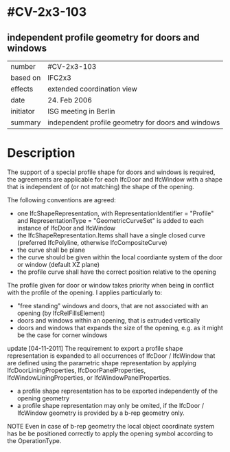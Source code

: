 # #CV-2x3-103
## independent profile geometry for doors and windows

| | |   
------------ | -------------
|number|#CV-2x3-103|
|based on|IFC2x3|
|effects|extended coordination view|
|date|24. Feb 2006|
|initiator|ISG meeting in Berlin|
|summary|independent profile geometry for doors and windows|
 

# Description
The support of a special profile shape for doors and windows is required, the agreements are applicable for each IfcDoor and IfcWindow with a shape that is independent of (or not matching) the shape of the opening.

The following conventions are agreed:

* one IfcShapeRepresentation, with RepresentationIdentifier = "Profile" and RepresentationType = "GeometricCurveSet" is added to each instance of IfcDoor and IfcWindow
* the IfcShapeRepresentation.Items shall have a single closed curve (preferred IfcPolyline, otherwise IfcCompositeCurve)
* the curve shall be plane
* the curve should be given within the local coordiante system of the door or window (default XZ plane)
* the profile curve shall have the correct position relative to the opening
 
The profile given for door or window takes priority when being in conflict with the profile of the opening. I applies particularly to:

* "free standing" windows and doors, that are not associated with an opening (by IfcRelFillsElement)
* doors and windows within an opening, that is extruded vertically
* doors and windows that expands the size of the opening, e.g. as it might be the case for corner windows
 
update [04-11-2011]
The requirement to export a profile shape representation is expanded to all occurrences of IfcDoor / IfcWindow that are defined using the parametric shape representation by applying IfcDoorLiningProperties, IfcDoorPanelProperties, IfcWindowLiningProperties, or IfcWindowPanelProperties.

* a profile shape representation has to be exported independently of the opening geometry
* a profile shape representation may only be omited, if the IfcDoor / IfcWindow geometry is provided by a b-rep geometry only.

NOTE Even in case of b-rep geometry the local object coordinate system has be be positioned correctly to apply the opening symbol according to the OperationType.
